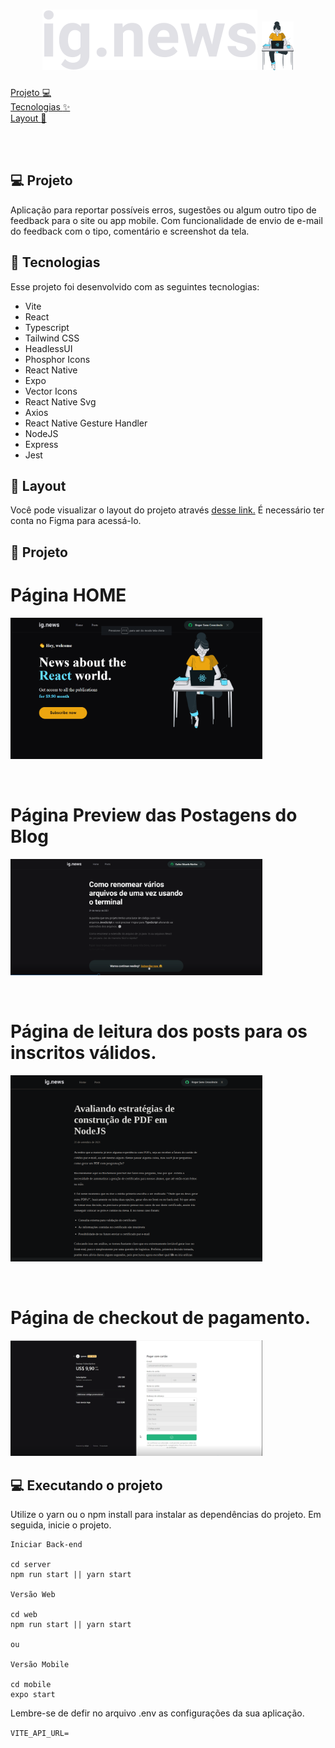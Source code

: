<h1 align="center">
   <img alt="IgNews" src="https://github.com/rogersene/IgNews/blob/master/public/images/logo.png">
    <img alt="proffy-2" src="https://github.com/rogersene/IgNews/blob/master/public/images/avatar.svg" width="10%">
</h1>

  <a href="#-projeto">Projeto  :computer:</a>&nbsp;&nbsp;&nbsp; &nbsp;&nbsp;&nbsp; <br>
  <a href="#-tecnologias">Tecnologias :sparkles:</a>&nbsp;&nbsp;&nbsp;&nbsp;&nbsp;&nbsp; <br>
  <a href="#-layout">Layout :flower_playing_cards:</a>&nbsp;&nbsp;&nbsp;&nbsp;&nbsp;&nbsp;
  
  
  

<br>

<br>

## 💻 Projeto
Aplicação para reportar possíveis erros, sugestões ou algum outro tipo de feedback para o site ou app mobile. Com funcionalidade de envio de e-mail do feedback com o tipo, comentário e screenshot da tela.

## 🚀 Tecnologias

Esse projeto foi desenvolvido com as seguintes tecnologias:

 - Vite
 - React
 - Typescript
 - Tailwind CSS
 - HeadlessUI
 - Phosphor Icons
 - React Native
 - Expo
 - Vector Icons
 - React Native Svg
 - Axios
 - React Native Gesture Handler
 - NodeJS
 - Express
 - Jest


## :bookmark: Layout
Você pode visualizar o layout do projeto através <a href="https://www.figma.com/community/file/1102912516166573468">desse link.</a>  É necessário ter conta no Figma para acessá-lo.

## :flower_playing_cards: Projeto


<p align="center">
   <h1>Página HOME</h1>
  <img alt="Home" src="https://github.com/rogersene/IgNews/blob/master/public/images/Layout/Ignews%20Home.png" width="80%">
</p>

<br>

<p align="center">
  <h1>Página Preview das Postagens do Blog</h1>
  <img alt="Preview Post" src="https://github.com/rogersene/IgNews/blob/master/public/images/Layout/PreviewReadPost.png" width="80%">
</p>

<br>

<p align="center">
    <h1>Página de leitura dos posts para os inscritos válidos.</h1>
    <img alt="ReadPost" src="https://github.com/rogersene/IgNews/blob/master/public/images/Layout/ReadPost.png" width="80%">
</p>

<br>
<p align="center">
  <h1>Página de checkout de pagamento.</h1>
  <img alt="Checkout Stripe" src="https://github.com/rogersene/IgNews/blob/master/public/images/Layout/Stripe.png" width="80%">
</p>

## 💻 Executando o projeto
Utilize o yarn ou o npm install para instalar as dependências do projeto. Em seguida, inicie o projeto.

```
Iniciar Back-end

cd server
npm run start || yarn start

Versão Web

cd web
npm run start || yarn start

ou

Versão Mobile

cd mobile
expo start
```

Lembre-se de defir no arquivo .env as configurações da sua aplicação.

`VITE_API_URL=`
 


